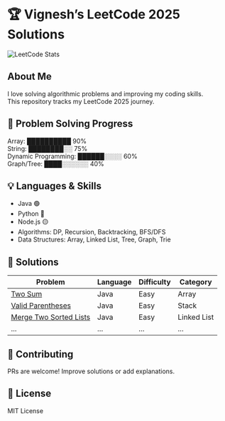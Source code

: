 # 🏆 Vignesh’s LeetCode 2025 Solutions

![LeetCode Stats](https://leetcard.jacoblin.cool/Sadanki?theme=dark&font=Fira+Code)

## About Me
I love solving algorithmic problems and improving my coding skills.  
This repository tracks my LeetCode 2025 journey.

## 🚀 Problem Solving Progress
Array:      ██████████ 90%  
String:     ████████░░ 75%  
Dynamic Programming: ██████░░░░ 60%  
Graph/Tree: ████░░░░░░ 40%  

## 💡 Languages & Skills
- Java 🟢  
- Python 🔵  
- Node.js 🟡  
- Algorithms: DP, Recursion, Backtracking, BFS/DFS  
- Data Structures: Array, Linked List, Tree, Graph, Trie  

## 📂 Solutions
| Problem | Language | Difficulty | Category |
|---------|----------|------------|---------|
| [Two Sum](0001-two-sum) | Java | Easy | Array |
| [Valid Parentheses](0020-valid-parentheses) | Java | Easy | Stack |
| [Merge Two Sorted Lists](0021-merge-two-sorted-lists) | Java | Easy | Linked List |
| ... | ... | ... | ... |

## 📝 Contributing
PRs are welcome! Improve solutions or add explanations.

## 📜 License
MIT License

